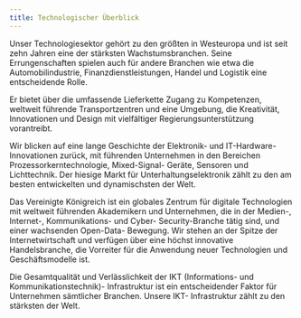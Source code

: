 ```yaml
---
title: Technologischer Überblick
---
```



Unser Technologiesektor gehört zu den größten in Westeuropa und ist seit zehn Jahren eine der stärksten Wachstumsbranchen. Seine Errungenschaften spielen auch für andere Branchen wie etwa die Automobilindustrie, Finanzdienstleistungen, Handel und Logistik eine entscheidende Rolle.
  
Er bietet über die umfassende Lieferkette Zugang zu Kompetenzen, weltweit führende Transportzentren und eine Umgebung, die Kreativität, Innovationen und Design mit vielfältiger Regierungsunterstützung vorantreibt.

Wir blicken auf eine lange Geschichte der Elektronik- und IT-Hardware- Innovationen zurück, mit führenden Unternehmen in den Bereichen Prozessorkerntechnologie, Mixed-Signal- Geräte, Sensoren und Lichttechnik. Der hiesige Markt für Unterhaltungselektronik zählt zu den am besten entwickelten und dynamischsten der Welt.

Das Vereinigte Königreich ist ein globales Zentrum für digitale Technologien mit weltweit führenden Akademikern und Unternehmen, die in der Medien-, Internet-, Kommunikations- und Cyber- Security-Branche tätig sind, und einer wachsenden Open-Data- Bewegung. Wir stehen an der Spitze der Internetwirtschaft und verfügen über eine höchst innovative Handelsbranche, die Vorreiter für die Anwendung neuer Technologien und Geschäftsmodelle ist.
  
Die Gesamtqualität und Verlässlichkeit der IKT (Informations- und Kommunikationstechnik)- Infrastruktur ist ein entscheidender Faktor für Unternehmen sämtlicher Branchen. Unsere IKT- Infrastruktur zählt zu den stärksten der Welt.
